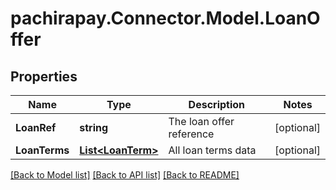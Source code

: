 
# pachirapay.Connector.Model.LoanOffer

## Properties

Name | Type | Description | Notes
------------ | ------------- | ------------- | -------------
**LoanRef** | **string** | The loan offer reference | [optional] 
**LoanTerms** | [**List&lt;LoanTerm&gt;**](LoanTerm.md) | All loan terms data | [optional] 

[[Back to Model list]](../README.md#documentation-for-models)
[[Back to API list]](../README.md#documentation-for-api-endpoints)
[[Back to README]](../README.md)

